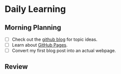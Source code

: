 # Daily Learning
## Morning Planning
- [ ] Check out the [github blog](https://github.blog/) for topic ideas.
- [ ] Learn about [GitHub Pages](https://skills.github.com/#first-day-ongithub).
- [ ] Convert my first blog post into an actual webpage.
## Review
